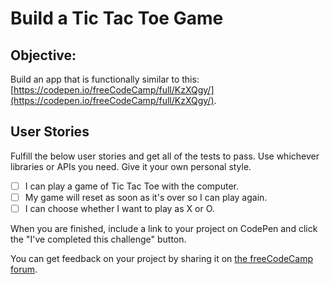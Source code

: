 # Build a Tic Tac Toe Game

## Objective:

Build an app that is functionally similar to this: [https://codepen.io/freeCodeCamp/full/KzXQgy/](https://codepen.io/freeCodeCamp/full/KzXQgy/).

## User Stories

Fulfill the below user stories and get all of the tests to pass. Use whichever libraries or APIs you need. Give it your own personal style.

- [ ] I can play a game of Tic Tac Toe with the computer.
- [ ] My game will reset as soon as it's over so I can play again.
- [ ] I can choose whether I want to play as X or O.

When you are finished, include a link to your project on CodePen and click the "I've completed this challenge" button.

You can get feedback on your project by sharing it on [the freeCodeCamp forum](https://forum.freecodecamp.org/c/project-feedback/409).
